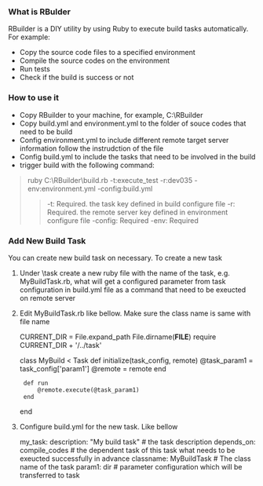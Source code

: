 ### What is RBulder
RBuilder is a DIY utility by using Ruby to execute build tasks automatically. For example:

- Copy the source code files to a specified environment
- Compile the source codes on the environment
- Run tests
- Check if the build is success or not 

### How to use it

- Copy RBuilder to your machine, for example, C:\RBuilder
- Copy build.yml and environment.yml to the folder of souce codes that need to be build
- Config environment.yml to include different remote target server information follow the instrudction of the file
- Config build.yml to include the tasks that need to be involved in the build
- trigger build with the following command:

> ruby C:\RBuilder\build.rb -t:execute_test -r:dev035 -env:environment.yml -config:build.yml
> > -t:<task key>  Required. the task key defined in build configure file
    -r:<remote server key>  Required. the remote server key defined in environment configure file
    -config:<build config file path> Required
    -env:<environment config file path> Required
    
### Add New Build Task
You can create new build task on necessary. To create a new task

1. Under <RBuilder Folder>\task create a new ruby file with the name of the task, e.g. MyBuildTask.rb, what will get a configured parameter from task configuration in build.yml file as a command that need to be exeucted on remote server
2. Edit MyBuildTask.rb like bellow. Make sure the class name is same with file name

    CURRENT_DIR = File.expand_path File.dirname(__FILE__)
    require CURRENT_DIR + '/../task' 
    
     class MyBuild < Task
        def initialize(task_config, remote)
            @task_param1 = task_config['param1']
            @remote = remote
        end
        
        def run
            @remote.execute(@task_param1)
        end
     end

3. Configure build.yml for the new task. Like bellow

    my_task:
        description: "My build task" # the task description 
        depends_on: compile_codes # the dependent task of this task what needs to be exeucted successfully in advance
        classname: MyBuildTask # The class name of the task
        param1: dir # parameter configuration which will be transferred to task
        

    

